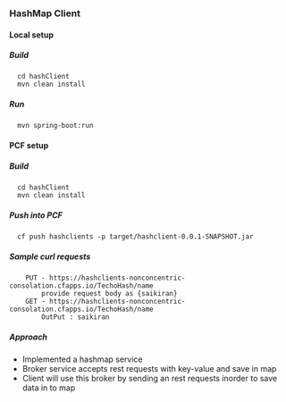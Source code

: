 ### HashMap Client

#### Local setup
##### Build
```
  cd hashClient
  mvn clean install
```
##### Run
```
  mvn spring-boot:run
```

#### PCF setup

##### Build
```
  cd hashClient
  mvn clean install
```
##### Push into PCF
```
  cf push hashclients -p target/hashclient-0.0.1-SNAPSHOT.jar
```

##### Sample curl requests
```
	PUT - https://hashclients-nonconcentric-consolation.cfapps.io/TechoHash/name
		provide request body as {saikiran}
	GET - https://hashclients-nonconcentric-consolation.cfapps.io/TechoHash/name
		OutPut : saikiran
```
##### Approach
* Implemented a hashmap service
* Broker service accepts rest requests with key-value and save in map
* Client will use this broker by sending an rest requests inorder to save data in to map
